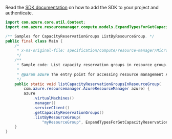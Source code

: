Read the [SDK documentation](https://github.com/Azure/azure-sdk-for-java/blob/azure-resourcemanager_2.13.0/sdk/resourcemanager/azure-resourcemanager/README.md) on how to add the SDK to your project and authenticate.

```java
import com.azure.core.util.Context;
import com.azure.resourcemanager.compute.models.ExpandTypesForGetCapacityReservationGroups;

/** Samples for CapacityReservationGroups ListByResourceGroup. */
public final class Main {
    /*
     * x-ms-original-file: specification/compute/resource-manager/Microsoft.Compute/stable/2021-11-01/examples/compute/ListCapacityReservationGroupsInResourceGroup.json
     */
    /**
     * Sample code: List capacity reservation groups in resource group.
     *
     * @param azure The entry point for accessing resource management APIs in Azure.
     */
    public static void listCapacityReservationGroupsInResourceGroup(
        com.azure.resourcemanager.AzureResourceManager azure) {
        azure
            .virtualMachines()
            .manager()
            .serviceClient()
            .getCapacityReservationGroups()
            .listByResourceGroup(
                "myResourceGroup", ExpandTypesForGetCapacityReservationGroups.VIRTUAL_MACHINES_REF, Context.NONE);
    }
}
```
